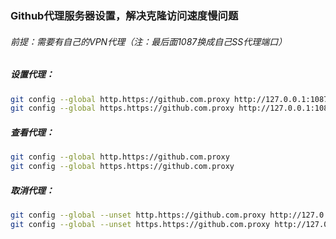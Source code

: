    ### Github代理服务器设置，解决克隆访问速度慢问题
###### 前提：需要有自己的VPN代理（注：最后面1087换成自己SS代理端口）

 ##### 设置代理：
```bash
git config --global http.https://github.com.proxy http://127.0.0.1:1087
git config --global https.https://github.com.proxy http://127.0.0.1:1087
```

 ##### 查看代理：
```bash
git config --global http.https://github.com.proxy
git config --global https.https://github.com.proxy
```

 ##### 取消代理：
```bash
git config --global --unset http.https://github.com.proxy http://127.0.0.1:1087
git config --global --unset https.https://github.com.proxy http://127.0.0.1:1087
```
